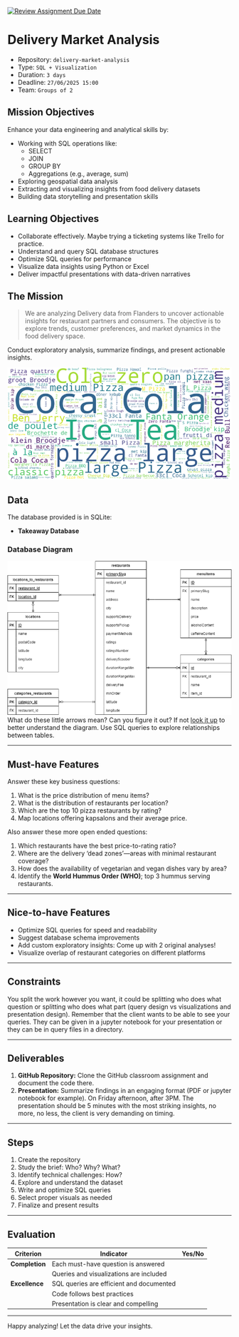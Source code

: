 [![Review Assignment Due Date](https://classroom.github.com/assets/deadline-readme-button-22041afd0340ce965d47ae6ef1cefeee28c7c493a6346c4f15d667ab976d596c.svg)](https://classroom.github.com/a/iyy6i_fZ)
# Delivery Market Analysis

- Repository: `delivery-market-analysis`
- Type: `SQL + Visualization`
- Duration: `3 days`
- Deadline: `27/06/2025 15:00`
- Team: `Groups of 2`

## Mission Objectives

Enhance your data engineering and analytical skills by:
- Working with SQL operations like:
  - SELECT
  - JOIN
  - GROUP BY
  - Aggregations (e.g., average, sum)
- Exploring geospatial data analysis
- Extracting and visualizing insights from food delivery datasets
- Building data storytelling and presentation skills

## Learning Objectives

- Collaborate effectively. Maybe trying a ticketing systems like Trello for practice.
- Understand and query SQL database structures
- Optimize SQL queries for performance
- Visualize data insights using Python or Excel
- Deliver impactful presentations with data-driven narratives

## The Mission

> We are analyzing Delivery data from Flanders to uncover actionable insights for restaurant partners and consumers. The objective is to explore trends, customer preferences, and market dynamics in the food delivery space.

Conduct exploratory analysis, summarize findings, and present actionable insights.

![WordCloud](assets/wordcloud_takeaway.png)

## Data

The database provided is in SQLite:
- **Takeaway Database**

### Database Diagram

![Database Diagram](assets/ER_diagram_takeaway.png)
What do these little arrows mean? Can you figure it out? If not [look it up](https://www.lucidchart.com/pages/ER-diagram-symbols-and-meaning) to better understand the diagram. Use SQL queries to explore relationships between tables.

---

## Must-have Features

Answer these key business questions:
1. What is the price distribution of menu items?
2. What is the distribution of restaurants per location?
3. Which are the top 10 pizza restaurants by rating?
4. Map locations offering kapsalons and their average price.

Also answer these more open ended questions:
1. Which restaurants have the best price-to-rating ratio?
2. Where are the delivery ‘dead zones’—areas with minimal restaurant coverage?
3. How does the availability of vegetarian and vegan dishes vary by area?
4. Identify the **World Hummus Order (WHO)**; top 3 hummus serving restaurants.

---

## Nice-to-have Features

- Optimize SQL queries for speed and readability
- Suggest database schema improvements
- Add custom exploratory insights: Come up with 2 original analyses!
- Visualize overlap of restaurant categories on different platforms

---

## Constraints

You split the work however you want, it could be splitting who does what question or splitting who does what part (query design vs visualizations and presentation design). Remember that the client wants to be able to see your queries. They can be given in a jupyter notebook for your presentation or they can be in query files in a directory.

---

## Deliverables

1. **GitHub Repository:** Clone the GitHub classroom assignment and document the code there.
3. **Presentation:** Summarize findings in an engaging format (PDF or jupyter notebook for example). On Friday afternoon, after 3PM. The presentation should be 5 minutes with the most striking insights, no more, no less, the client is very demanding on timing.

---

## Steps

1. Create the repository
2. Study the brief: Who? Why? What?
3. Identify technical challenges: How?
4. Explore and understand the dataset
5. Write and optimize SQL queries
6. Select proper visuals as needed
7. Finalize and present results

---

## Evaluation

| Criterion      | Indicator                                              | Yes/No |
| -------------- | ------------------------------------------------------ | ------ |
| **Completion** | Each must-have question is answered                    |        |
|                | Queries and visualizations are included                |        |
| **Excellence** | SQL queries are efficient and documented               |        |
|                | Code follows best practices                            |        |
|                | Presentation is clear and compelling                   |        |

---

Happy analyzing! Let the data drive your insights.
